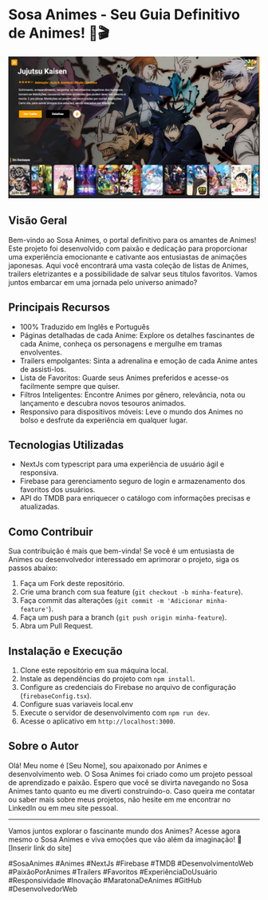 # Sosa Animes - Seu Guia Definitivo de Animes! 🌟🎬

<img src="Tela.png" alt="Tela do Sosa Animes"/>

## Visão Geral
Bem-vindo ao Sosa Animes, o portal definitivo para os amantes de Animes! Este projeto foi desenvolvido com paixão e dedicação para proporcionar uma experiência emocionante e cativante aos entusiastas de animações japonesas. Aqui você encontrará uma vasta coleção de listas de Animes, trailers eletrizantes e a possibilidade de salvar seus títulos favoritos. Vamos juntos embarcar em uma jornada pelo universo animado?

## Principais Recursos
- 100% Traduzido em Inglês e Português
- Páginas detalhadas de cada Anime: Explore os detalhes fascinantes de cada Anime, conheça os personagens e mergulhe em tramas envolventes.
- Trailers empolgantes: Sinta a adrenalina e emoção de cada Anime antes de assisti-los.
- Lista de Favoritos: Guarde seus Animes preferidos e acesse-os facilmente sempre que quiser.
- Filtros Inteligentes: Encontre Animes por gênero, relevância, nota ou lançamento e descubra novos tesouros animados.
- Responsivo para dispositivos móveis: Leve o mundo dos Animes no bolso e desfrute da experiência em qualquer lugar.

## Tecnologias Utilizadas
- NextJs com typescript para uma experiência de usuário ágil e responsiva.
- Firebase para gerenciamento seguro de login e armazenamento dos favoritos dos usuários.
- API do TMDB para enriquecer o catálogo com informações precisas e atualizadas.

## Como Contribuir
Sua contribuição é mais que bem-vinda! Se você é um entusiasta de Animes ou desenvolvedor interessado em aprimorar o projeto, siga os passos abaixo:
1. Faça um Fork deste repositório.
2. Crie uma branch com sua feature (`git checkout -b minha-feature`).
3. Faça commit das alterações (`git commit -m 'Adicionar minha-feature'`).
4. Faça um push para a branch (`git push origin minha-feature`).
5. Abra um Pull Request.

## Instalação e Execução
1. Clone este repositório em sua máquina local.
2. Instale as dependências do projeto com `npm install`.
3. Configure as credenciais do Firebase no arquivo de configuração (`firebaseConfig.tsx`).
4. Configure suas variaveis local.env
5. Execute o servidor de desenvolvimento com `npm run dev`.
6. Acesse o aplicativo em `http://localhost:3000`.

## Sobre o Autor
Olá! Meu nome é [Seu Nome], sou apaixonado por Animes e desenvolvimento web. O Sosa Animes foi criado como um projeto pessoal de aprendizado e paixão. Espero que você se divirta navegando no Sosa Animes tanto quanto eu me diverti construindo-o. Caso queira me contatar ou saber mais sobre meus projetos, não hesite em me encontrar no LinkedIn ou em meu site pessoal.

---

Vamos juntos explorar o fascinante mundo dos Animes? Acesse agora mesmo o Sosa Animes e viva emoções que vão além da imaginação! 🔗 [Inserir link do site]

#SosaAnimes #Animes #NextJs #Firebase #TMDB #DesenvolvimentoWeb #PaixãoPorAnimes #Trailers #Favoritos #ExperiênciaDoUsuário #Responsividade #Inovação #MaratonaDeAnimes #GitHub #DesenvolvedorWeb
